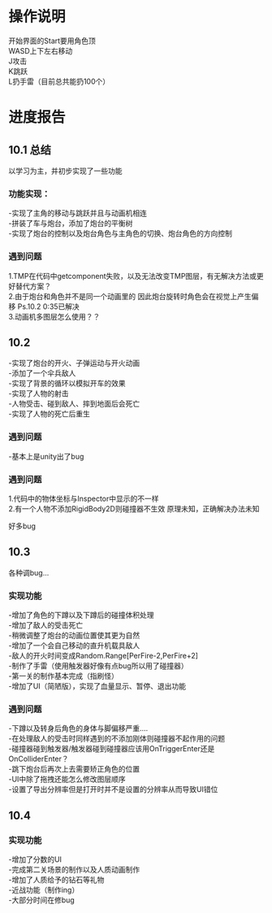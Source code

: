 # 操作说明  
开始界面的Start要用角色顶  
WASD上下左右移动  
J攻击  
K跳跃  
L扔手雷（目前总共能扔100个）  

# 进度报告
## 10.1 总结
以学习为主，并初步实现了一些功能

### 功能实现：
-实现了主角的移动与跳跃并且与动画机相连  
-拼装了车与炮台，添加了炮台的平衡树  
-实现了炮台的控制以及炮台角色与主角色的切换、炮台角色的方向控制  

### 遇到问题  
1.TMP在代码中getcomponent失败，以及无法改变TMP图层，有无解决方法或更好替代方案？  
2.由于炮台和角色并不是同一个动画里的 因此炮台旋转时角色会在视觉上产生偏移    Ps.10.2 0:35已解决   
3.动画机多图层怎么使用？？  


  
  
## 10.2  
-实现了炮台的开火、子弹运动与开火动画  
-添加了一个伞兵敌人  
-实现了背景的循环以模拟开车的效果  
-实现了人物的射击  
-人物受击、碰到敌人、摔到地面后会死亡  
-实现了人物的死亡后重生  

### 遇到问题  
-基本上是unity出了bug 




### 遇到问题  
1.代码中的物体坐标与Inspector中显示的不一样  
2.有一个人物不添加RigidBody2D则碰撞器不生效 原理未知，正确解决办法未知  
  
  好多bug  
## 10.3  
各种调bug...  
### 实现功能  
-增加了角色的下蹲以及下蹲后的碰撞体积处理  
-增加了敌人的受击死亡  
-稍微调整了炮台的动画位置使其更为自然  
-增加了一个会自己移动的直升机载具敌人  
-敌人的开火时间变成Random.Range[PerFire-2,PerFire+2]  
-制作了手雷（使用触发器好像有点bug所以用了碰撞器）  
-第一关的制作基本完成（指刷怪）  
-增加了UI（简陋版），实现了血量显示、暂停、退出功能  





### 遇到问题  
-下蹲以及转身后角色的身体与脚偏移严重....  
-在处理敌人的受击时同样遇到的不添加刚体则碰撞器不起作用的问题  
-碰撞器碰到触发器/触发器碰到碰撞器应该用OnTriggerEnter还是OnColliderEnter？  
-跳下炮台后再次上去需要矫正角色的位置  
-UI中除了拖拽还能怎么修改图层顺序  
-设置了导出分辨率但是打开时并不是设置的分辨率从而导致UI错位  

## 10.4  
### 实现功能  
-增加了分数的UI  
-完成第二关场景的制作以及人质动画制作  
-增加了人质给予的钻石等礼物  
-近战功能（制作ing）  
-大部分时间在修bug  






